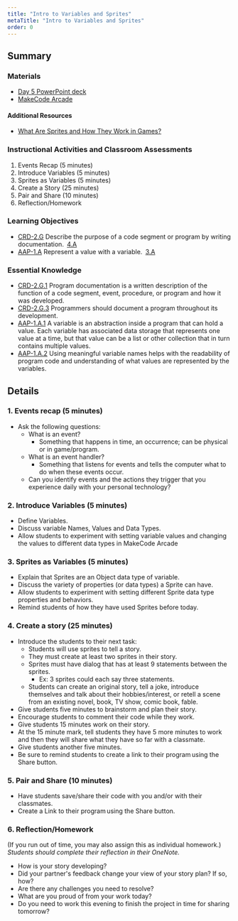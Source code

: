 ```yaml
---
title: "Intro to Variables and Sprites"
metaTitle: "Intro to Variables and Sprites"
order: 0
---
```


## Summary

### Materials

* [Day 5 PowerPoint deck](https://1drv.ms/p/s!AqsgsTyHBmRBkE-kaQZkTGHFia_u?e=Xe5eUg)
* [MakeCode Arcade](https://arcade.makecode.com)

#### Additional Resources

* [What Are Sprites and How They Work in Games?](https://gamingshift.com/sprites-in-games/)

### Instructional Activities and Classroom Assessments

1. Events Recap (5 minutes)
2. Introduce Variables (5 minutes)
3. Sprites as Variables (5 minutes)
4. Create a Story (25 minutes)
5. Pair and Share (10 minutes)
6. Reflection/Homework 

### Learning Objectives

* [CRD-2.G](https://apcentral.collegeboard.org/pdf/ap-computer-science-principles-course-and-exam-description.pdf#page=45) Describe the purpose of a code segment or program by writing documentation. [4.A](https://apcentral.collegeboard.org/pdf/ap-computer-science-principles-course-and-exam-description.pdf#page=23)
* [AAP-1.A](https://apcentral.collegeboard.org/pdf/ap-computer-science-principles-course-and-exam-description.pdf?course=ap-computer-science-principles#page=70) Represent a value with a variable. [3.A](https://apcentral.collegeboard.org/pdf/ap-computer-science-principles-course-and-exam-description.pdf#page=23)

### Essential Knowledge 

* [CRD-2.G.1](https://apcentral.collegeboard.org/pdf/ap-computer-science-principles-course-and-exam-description.pdf#page=45) Program documentation is a written description of the function of a code segment, event, procedure, or program and how it was developed.
* [CRD-2.G.3](https://apcentral.collegeboard.org/pdf/ap-computer-science-principles-course-and-exam-description.pdf#page=45) Programmers should document a program throughout its development.
* [AAP-1.A.1](https://apcentral.collegeboard.org/pdf/ap-computer-science-principles-course-and-exam-description.pdf?course=ap-computer-science-principles#page=70) A variable is an abstraction inside a program that can hold a value. Each variable has associated data storage that represents one value at a time, but that value can be a list or other collection that in turn contains multiple values.
* [AAP-1.A.2](https://apcentral.collegeboard.org/pdf/ap-computer-science-principles-course-and-exam-description.pdf?course=ap-computer-science-principles#page=70) Using meaningful variable names helps with the readability of program code and understanding of what values are represented by the variables.

## Details

### 1. Events recap (5 minutes)

* Ask the following questions:
    * What is an event?
        * Something that happens in time, an occurrence; can be physical or in game/program. 
    * What is an event handler?
        * Something that listens for events and tells the computer what to do when these events occur.
    * Can you identify events and the actions they trigger that you experience daily with your personal technology?

### 2. Introduce Variables (5 minutes)

* Define Variables.
* Discuss variable Names, Values and Data Types.
* Allow students to experiment with setting variable values and changing the values to different data types in MakeCode Arcade

### 3. Sprites as Variables (5 minutes)

* Explain that Sprites are an Object data type of variable.
* Discuss the variety of properties (or data types) a Sprite can have.
* Allow students to experiment with setting different Sprite data type properties and behaviors.
* Remind students of how they have used Sprites before today.

### 4. Create a story (25 minutes) 

* Introduce the students to their next task:
    * Students will use sprites to tell a story.
    * They must create at least two sprites in their story.
    * Sprites must have dialog that has at least 9 statements between the sprites.
        * Ex: 3 sprites could each say three statements.
    * Students can create an original story, tell a joke, introduce themselves and talk about their hobbies/interest, or retell a scene from an existing novel, book, TV show, comic book, fable.
* Give students five minutes to brainstorm and plan their story.
* Encourage students to comment their code while they work.
* Give students 15 minutes work on their story.
* At the 15 minute mark, tell students they have 5 more minutes to work and then they will share what they have so far with a classmate.
* Give students another five minutes.
* Be sure to remind students to create a link to their program using the Share button.

### 5. Pair and Share (10 minutes)

* Have students save/share their code with you and/or with their classmates.
* Create a Link to their program using the Share button.

### 6. Reflection/Homework

(If you run out of time, you may also assign this as individual homework.)  
_Students should complete their reflection in their OneNote._

* How is your story developing?
* Did your partner's feedback change your view of your story plan? If so, how?
* Are there any challenges you need to resolve?
* What are you proud of from your work today?
* Do you need to work this evening to finish the project in time for sharing tomorrow?
